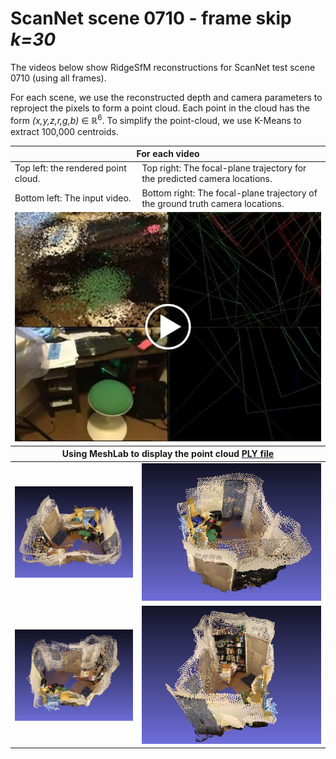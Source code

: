 # ScanNet scene 0710 - frame skip _k=30_

The videos below show RidgeSfM reconstructions for ScanNet test scene 0710 (using all frames).

For each scene, we use the reconstructed depth and camera parameters to reproject the pixels to form a point cloud.
Each point in the cloud has the form _(x,y,z,r,g,b)_ ∈ ℝ<sup>6</sup>.
To simplify the point-cloud, we use K-Means to extract 100,000 centroids.

<table style="table-layout: fixed; width: 100%;">
<thead>
  <tr>
    <th colspan="2">For each video</th>
  </tr>
</thead>
<tbody>
  <tr>
    <td>Top left: the rendered point cloud.<br></td>
    <td>Top right: The focal-plane trajectory for the predicted camera locations.</td>
  </tr>
  <tr>
    <td>Bottom left: The input video.</td>
    <td>Bottom right: The focal-plane trajectory of the ground truth camera locations.</td>
  </tr>
  <tr>
  <td colspan="2">
<a href="https://drive.google.com/file/d/1DfBu2_WlJ6upfvNtTpUXyoRt_6GG9Xo4/view" title="RidgeSfm - ScanNet scene 0710 frameskip k=30"><img src="scene3_frameskip30.jpg" alt="RidgeSfm - ScanNet scene 0710 frameskip k=30" /></a>
</td>
  </tr>
</tbody>

<thead>
  <tr>
    <th colspan="2">Using MeshLab to display the point cloud <a href="scene3_frameskip30.ply"> PLY file </a></th>
  </tr>
</thead>

<tr>
<td><img src="scene3_0.png" width="320" alt="ScanNet reconstruction" /></td>
<td><img src="scene3_1.png" width="320" alt="ScanNet reconstruction" /></td>
</tr>
<tr>
<td><img src="scene3_2.png" width="320" alt="ScanNet reconstruction" /></td>
<td><img src="scene3_3.png" width="320" alt="ScanNet reconstruction" /></td>
</tr>
</table>
